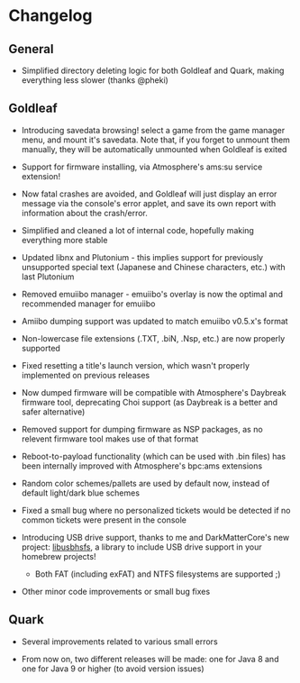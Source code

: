 # Changelog

## General

- Simplified directory deleting logic for both Goldleaf and Quark, making everything less slower (thanks @pheki)

## Goldleaf

- Introducing savedata browsing! select a game from the game manager menu, and mount it's savedata. Note that, if you forget to unmount them manually, they will be automatically unmounted when Goldleaf is exited

- Support for firmware installing, via Atmosphere's ams:su service extension!

- Now fatal crashes are avoided, and Goldleaf will just display an error message via the console's error applet, and save its own report with information about the crash/error.

- Simplified and cleaned a lot of internal code, hopefully making everything more stable

- Updated libnx and Plutonium - this implies support for previously unsupported special text (Japanese and Chinese characters, etc.) with last Plutonium

- Removed emuiibo manager - emuiibo's overlay is now the optimal and recommended manager for emuiibo

- Amiibo dumping support was updated to match emuiibo v0.5.x's format

- Non-lowercase file extensions (.TXT, .biN, .Nsp, etc.) are now properly supported

- Fixed resetting a title's launch version, which wasn't properly implemented on previous releases

- Now dumped firmware will be compatible with Atmosphere's Daybreak firmware tool, deprecating Choi support (as Daybreak is a better and safer alternative)

- Removed support for dumping firmware as NSP packages, as no relevent firmware tool makes use of that format

- Reboot-to-payload functionality (which can be used with .bin files) has been internally improved with Atmosphere's bpc:ams extensions

- Random color schemes/pallets are used by default now, instead of default light/dark blue schemes

- Fixed a small bug where no personalized tickets would be detected if no common tickets were present in the console

- Introducing USB drive support, thanks to me and DarkMatterCore's new project: [libusbhsfs](https://github.com/DarkMatterCore/libusbhsfs), a library to include USB drive support in your homebrew projects!

  - Both FAT (including exFAT) and NTFS filesystems are supported ;)

- Other minor code improvements or small bug fixes

## Quark

- Several improvements related to various small errors

- From now on, two different releases will be made: one for Java 8 and one for Java 9 or higher (to avoid version issues)